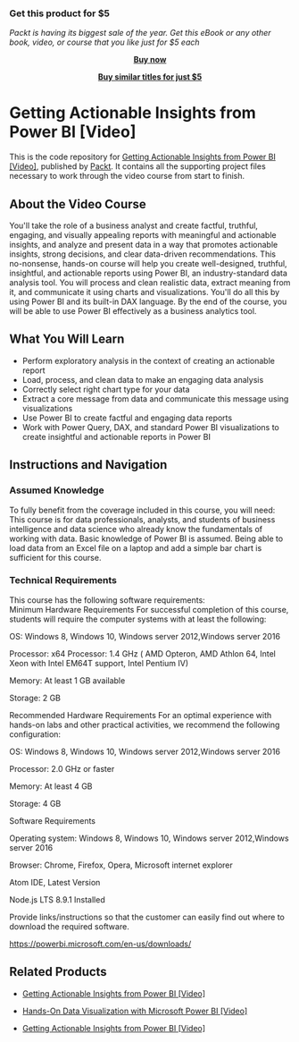 
### Get this product for $5

<i>Packt is having its biggest sale of the year. Get this eBook or any other book, video, or course that you like just for $5 each</i>


<b><p align='center'>[Buy now](https://packt.link/9781789809084)</p></b>


<b><p align='center'>[Buy similar titles for just $5](https://subscription.packtpub.com/search)</p></b>


# Getting Actionable Insights from Power BI [Video]
This is the code repository for [Getting Actionable Insights from Power BI [Video]](https://www.packtpub.com/big-data-and-business-intelligence/getting-actionable-insights-power-bi-video?utm_source=github&utm_medium=repository&utm_campaign=9781789809084), published by [Packt](https://www.packtpub.com/?utm_source=github). It contains all the supporting project files necessary to work through the video course from start to finish.
## About the Video Course
You'll take the role of a business analyst and create factful, truthful, engaging, and visually appealing reports with meaningful and actionable insights, and analyze and present data in a way that promotes actionable insights, strong decisions, and clear data-driven recommendations. This no-nonsense, hands-on course will help you create well-designed, truthful, insightful, and actionable reports using Power BI, an industry-standard data analysis tool. You will process and clean realistic data, extract meaning from it, and communicate it using charts and visualizations. You'll do all this by using Power BI and its built-in DAX language. By the end of the course, you will be able to use Power BI effectively as a business analytics tool.

<H2>What You Will Learn</H2>
<DIV class=book-info-will-learn-text>
<UL>
<LI>Perform exploratory analysis in the context of creating an actionable report 
<LI>Load, process, and clean data to make an engaging data analysis 
<LI>Correctly select right chart type for your data 
<LI>Extract a core message from data and communicate this message using visualizations 
<LI>Use Power BI to create factful and engaging data reports 
<LI>Work with Power Query, DAX, and standard Power BI visualizations to create insightful and actionable reports in Power BI </LI></UL></DIV>

## Instructions and Navigation
### Assumed Knowledge
To fully benefit from the coverage included in this course, you will need:<br/>
This course is for data professionals, analysts, and students of business intelligence and data science who already know the fundamentals of working with data. Basic knowledge of Power BI is assumed. Being able to load data from an Excel file on a laptop and add a simple bar chart is sufficient for this course.
### Technical Requirements
This course has the following software requirements:<br/>
Minimum Hardware Requirements
For successful completion of this course, students will require the computer systems with at least the following:


OS: Windows 8, Windows 10, Windows server 2012,Windows server 2016



Processor: x64 Processor: 1.4 GHz ( AMD Opteron, AMD Athlon 64, Intel Xeon with Intel EM64T support, Intel Pentium IV)



Memory: At least 1 GB available



Storage: 2 GB


Recommended Hardware Requirements
For an optimal experience with hands-on labs and other practical activities, we recommend the following configuration:


OS: Windows 8, Windows 10, Windows server 2012,Windows server 2016



Processor: 2.0 GHz or faster



Memory: At least 4 GB



Storage: 4 GB


Software Requirements

Operating system: Windows 8, Windows 10, Windows server 2012,Windows server 2016 



Browser: Chrome, Firefox, Opera, Microsoft internet explorer



Atom IDE, Latest Version



Node.js LTS 8.9.1 Installed


Provide links/instructions so that the customer can easily find out where to download the required software.

https://powerbi.microsoft.com/en-us/downloads/

## Related Products
* [Getting Actionable Insights from Power BI [Video]](https://www.packtpub.com/big-data-and-business-intelligence/getting-actionable-insights-power-bi-video?utm_source=github&utm_medium=repository&utm_campaign=9781789809084)

* [Hands-On Data Visualization with Microsoft Power BI [Video]](https://www.packtpub.com/big-data-and-business-intelligence/hands-data-visualization-microsoft-power-bi-video?utm_source=github&utm_medium=repository&utm_campaign=9781789805185)

* [Getting Actionable Insights from Power BI [Video]](https://www.packtpub.com/big-data-and-business-intelligence/getting-actionable-insights-power-bi-video?utm_source=github&utm_medium=repository&utm_campaign=9781789809084)

